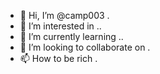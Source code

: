 - 👋 Hi, I’m @camp003 .
- 👀 I’m interested in ..
- 🌱 I’m currently learning ..
- 💞️ I’m looking to collaborate on .
- 📫 How to be rich .

<!---
camp003/camp003 is a ✨ special ✨ repository because its `README.md` (this file) appears on your GitHub profile.
You can click the Preview link to take a look at your changes.
--->
